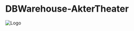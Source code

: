 # DBWarehouse-AkterTheater

![Logo](https://github.com/pricilay/DBWarehouse-AkterTheater/AkterLogo.png)